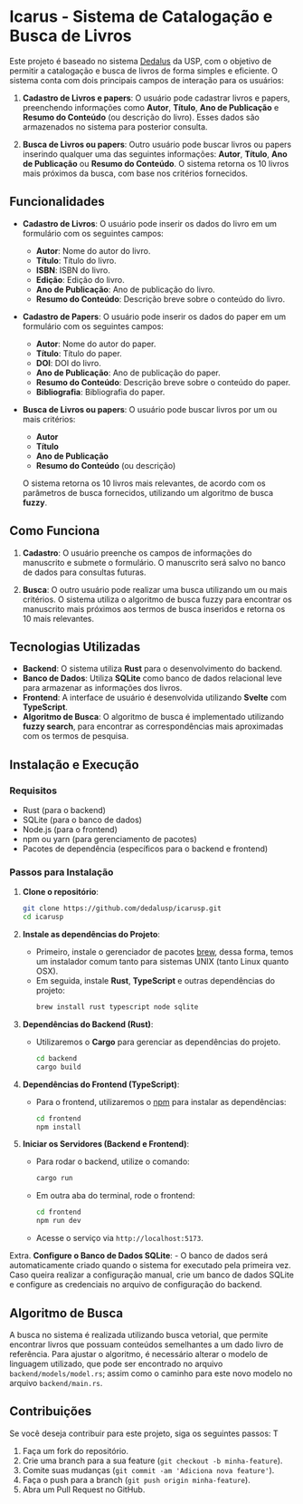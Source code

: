 # Icarus - Sistema de Catalogação e Busca de Livros

Este projeto é baseado no sistema [Dedalus](https://dedalus.usp.br) da USP, com o objetivo de permitir a catalogação e busca de livros de forma simples e eficiente. O sistema conta com dois principais campos de interação para os usuários:

1. **Cadastro de Livros e papers**: O usuário pode cadastrar livros e papers, preenchendo informações como **Autor**, **Título**, **Ano de Publicação** e **Resumo do Conteúdo** (ou descrição do livro). Esses dados são armazenados no sistema para posterior consulta.

2. **Busca de Livros ou papers**: Outro usuário pode buscar livros ou papers inserindo qualquer uma das seguintes informações: **Autor**, **Título**, **Ano de Publicação** ou **Resumo do Conteúdo**. O sistema retorna os 10 livros mais próximos da busca, com base nos critérios fornecidos.

## Funcionalidades

- **Cadastro de Livros**: O usuário pode inserir os dados do livro em um formulário com os seguintes campos:
  - **Autor**: Nome do autor do livro.
  - **Título**: Título do livro.
  - **ISBN**: ISBN do livro.
  - **Edição**: Edição do livro.
  - **Ano de Publicação**: Ano de publicação do livro.
  - **Resumo do Conteúdo**: Descrição breve sobre o conteúdo do livro.
 
- **Cadastro de Papers**: O usuário pode inserir os dados do paper em um formulário com os seguintes campos:
  - **Autor**: Nome do autor do paper.
  - **Título**: Título do paper.
  - **DOI**: DOI do livro.
  - **Ano de Publicação**: Ano de publicação do paper.
  - **Resumo do Conteúdo**: Descrição breve sobre o conteúdo do paper.
  - **Bibliografia**: Bibliografia do paper.

- **Busca de Livros ou papers**: O usuário pode buscar livros por um ou mais critérios:
  - **Autor**
  - **Título**
  - **Ano de Publicação**
  - **Resumo do Conteúdo** (ou descrição)

  O sistema retorna os 10 livros mais relevantes, de acordo com os parâmetros de busca fornecidos, utilizando um algoritmo de busca **fuzzy**.

## Como Funciona

1. **Cadastro**: O usuário preenche os campos de informações do manuscrito e submete o formulário. O manuscrito será salvo no banco de dados para consultas futuras.

2. **Busca**: O outro usuário pode realizar uma busca utilizando um ou mais critérios. O sistema utiliza o algoritmo de busca fuzzy para encontrar os manuscrito mais próximos aos termos de busca inseridos e retorna os 10 mais relevantes.

## Tecnologias Utilizadas

- **Backend**: O sistema utiliza **Rust** para o desenvolvimento do backend.
- **Banco de Dados**: Utiliza **SQLite** como banco de dados relacional leve para armazenar as informações dos livros.
- **Frontend**: A interface de usuário é desenvolvida utilizando **Svelte** com **TypeScript**.
- **Algoritmo de Busca**: O algoritmo de busca é implementado utilizando **fuzzy search**, para encontrar as correspondências mais aproximadas com os termos de pesquisa.

## Instalação e Execução

### Requisitos

- Rust (para o backend)
- SQLite (para o banco de dados)
- Node.js (para o frontend)
- npm ou yarn (para gerenciamento de pacotes)
- Pacotes de dependência (específicos para o backend e frontend)

### Passos para Instalação

1. **Clone o repositório**:
    ```bash
    git clone https://github.com/dedalusp/icarusp.git
    cd icarusp
    ```

2. **Instale as dependências do Projeto**:
    - Primeiro, instale o gerenciador de pacotes [brew](https://brew.sh/),
    dessa forma, temos um instalador comum tanto para sistemas UNIX (tanto
    Linux quanto OSX).
    - Em seguida, instale **Rust**, **TypeScript** e outras dependências do projeto:
      ```bash
      brew install rust typescript node sqlite
      ```

3. **Dependências do Backend (Rust)**:
    - Utilizaremos o **Cargo** para gerenciar as dependências do projeto.
      ```bash
      cd backend
      cargo build
      ```

3. **Dependências do Frontend (TypeScript)**:
    - Para o frontend, utilizaremos o [npm](https://www.npmjs.com/) para instalar as dependências:
      ```bash
      cd frontend
      npm install
      ```

4. **Iniciar os Servidores (Backend e Frontend)**:
    - Para rodar o backend, utilize o comando:
      ```bash
      cargo run
      ```
    - Em outra aba do terminal, rode o frontend:
      ```bash
      cd frontend
      npm run dev
      ```
    - Acesse o serviço via `http://localhost:5173`.

Extra. **Configure o Banco de Dados SQLite**:
    - O banco de dados será automaticamente criado quando o sistema for executado pela primeira vez. Caso queira realizar a configuração manual, crie um banco de dados SQLite e configure as credenciais no arquivo de configuração do backend.

## Algoritmo de Busca

A busca no sistema é realizada utilizando busca vetorial, que permite encontrar livros que possuam conteúdos semelhantes a um dado livro de referência. Para
ajustar o algoritmo, é necessário alterar o modelo de linguagem utilizado, que
pode ser encontrado no arquivo `backend/models/model.rs`; assim como o caminho
para este novo modelo no arquivo `backend/main.rs`.

## Contribuições

Se você deseja contribuir para este projeto, siga os seguintes passos: T

1. Faça um fork do repositório.
2. Crie uma branch para a sua feature (`git checkout -b minha-feature`).
3. Comite suas mudanças (`git commit -am 'Adiciona nova feature'`).
4. Faça o push para a branch (`git push origin minha-feature`).
5. Abra um Pull Request no GitHub.
